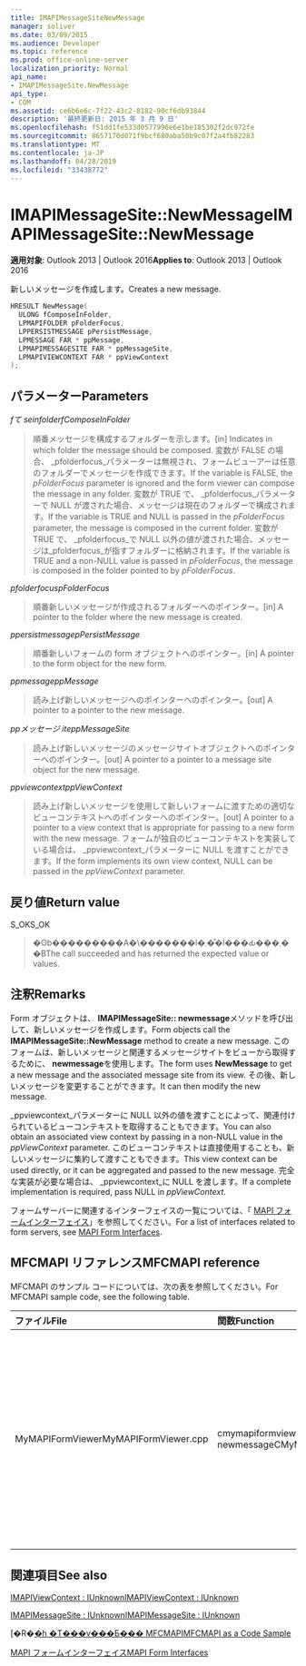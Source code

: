 ```yaml
---
title: IMAPIMessageSiteNewMessage
manager: soliver
ms.date: 03/09/2015
ms.audience: Developer
ms.topic: reference
ms.prod: office-online-server
localization_priority: Normal
api_name:
- IMAPIMessageSite.NewMessage
api_type:
- COM
ms.assetid: ce6b6e6c-7f22-43c2-8182-90cf6db93844
description: '最終更新日: 2015 年 3 月 9 日'
ms.openlocfilehash: f51dd1fe533d0577996e6e1be185302f2dc972fe
ms.sourcegitcommit: 8657170d071f9bcf680aba50b9c07f2a4fb82283
ms.translationtype: MT
ms.contentlocale: ja-JP
ms.lasthandoff: 04/28/2019
ms.locfileid: "33438772"
---
```

# <a name="imapimessagesitenewmessage"></a><span data-ttu-id="6673e-103">IMAPIMessageSite::NewMessage</span><span class="sxs-lookup"><span data-stu-id="6673e-103">IMAPIMessageSite::NewMessage</span></span>

  
  
<span data-ttu-id="6673e-104">**適用対象**: Outlook 2013 | Outlook 2016</span><span class="sxs-lookup"><span data-stu-id="6673e-104">**Applies to**: Outlook 2013 | Outlook 2016</span></span> 
  
<span data-ttu-id="6673e-105">新しいメッセージを作成します。</span><span class="sxs-lookup"><span data-stu-id="6673e-105">Creates a new message.</span></span>
  
```cpp
HRESULT NewMessage(
  ULONG fComposeInFolder,
  LPMAPIFOLDER pFolderFocus,
  LPPERSISTMESSAGE pPersistMessage,
  LPMESSAGE FAR * ppMessage,
  LPMAPIMESSAGESITE FAR * ppMessageSite,
  LPMAPIVIEWCONTEXT FAR * ppViewContext
);
```

## <a name="parameters"></a><span data-ttu-id="6673e-106">パラメーター</span><span class="sxs-lookup"><span data-stu-id="6673e-106">Parameters</span></span>

 <span data-ttu-id="6673e-107">_fて seinfolder_</span><span class="sxs-lookup"><span data-stu-id="6673e-107">_fComposeInFolder_</span></span>
  
> <span data-ttu-id="6673e-108">順番メッセージを構成するフォルダーを示します。</span><span class="sxs-lookup"><span data-stu-id="6673e-108">[in] Indicates in which folder the message should be composed.</span></span> <span data-ttu-id="6673e-109">変数が FALSE の場合、 _pfolderfocus_パラメーターは無視され、フォームビューアーは任意のフォルダーでメッセージを作成できます。</span><span class="sxs-lookup"><span data-stu-id="6673e-109">If the variable is FALSE, the  _pFolderFocus_ parameter is ignored and the form viewer can compose the message in any folder.</span></span> <span data-ttu-id="6673e-110">変数が TRUE で、 _pfolderfocus_パラメーターで NULL が渡された場合、メッセージは現在のフォルダーで構成されます。</span><span class="sxs-lookup"><span data-stu-id="6673e-110">If the variable is TRUE and NULL is passed in the  _pFolderFocus_ parameter, the message is composed in the current folder.</span></span> <span data-ttu-id="6673e-111">変数が TRUE で、 _pfolderfocus_で NULL 以外の値が渡された場合、メッセージは_pfolderfocus_が指すフォルダーに格納されます。</span><span class="sxs-lookup"><span data-stu-id="6673e-111">If the variable is TRUE and a non-NULL value is passed in  _pFolderFocus_, the message is composed in the folder pointed to by  _pFolderFocus_.</span></span>
    
 <span data-ttu-id="6673e-112">_pfolderfocus_</span><span class="sxs-lookup"><span data-stu-id="6673e-112">_pFolderFocus_</span></span>
  
> <span data-ttu-id="6673e-113">順番新しいメッセージが作成されるフォルダーへのポインター。</span><span class="sxs-lookup"><span data-stu-id="6673e-113">[in] A pointer to the folder where the new message is created.</span></span>
    
 <span data-ttu-id="6673e-114">_ppersistmessage_</span><span class="sxs-lookup"><span data-stu-id="6673e-114">_pPersistMessage_</span></span>
  
> <span data-ttu-id="6673e-115">順番新しいフォームの form オブジェクトへのポインター。</span><span class="sxs-lookup"><span data-stu-id="6673e-115">[in] A pointer to the form object for the new form.</span></span>
    
 <span data-ttu-id="6673e-116">_ppmessage_</span><span class="sxs-lookup"><span data-stu-id="6673e-116">_ppMessage_</span></span>
  
> <span data-ttu-id="6673e-117">読み上げ新しいメッセージへのポインターへのポインター。</span><span class="sxs-lookup"><span data-stu-id="6673e-117">[out] A pointer to a pointer to the new message.</span></span>
    
 <span data-ttu-id="6673e-118">_ppメッセージ ite_</span><span class="sxs-lookup"><span data-stu-id="6673e-118">_ppMessageSite_</span></span>
  
> <span data-ttu-id="6673e-119">読み上げ新しいメッセージのメッセージサイトオブジェクトへのポインターへのポインター。</span><span class="sxs-lookup"><span data-stu-id="6673e-119">[out] A pointer to a pointer to a message site object for the new message.</span></span>
    
 <span data-ttu-id="6673e-120">_ppviewcontext_</span><span class="sxs-lookup"><span data-stu-id="6673e-120">_ppViewContext_</span></span>
  
> <span data-ttu-id="6673e-121">読み上げ新しいメッセージを使用して新しいフォームに渡すための適切なビューコンテキストへのポインターへのポインター。</span><span class="sxs-lookup"><span data-stu-id="6673e-121">[out] A pointer to a pointer to a view context that is appropriate for passing to a new form with the new message.</span></span> <span data-ttu-id="6673e-122">フォームが独自のビューコンテキストを実装している場合は、 _ppviewcontext_パラメーターに NULL を渡すことができます。</span><span class="sxs-lookup"><span data-stu-id="6673e-122">If the form implements its own view context, NULL can be passed in the  _ppViewContext_ parameter.</span></span> 
    
## <a name="return-value"></a><span data-ttu-id="6673e-123">戻り値</span><span class="sxs-lookup"><span data-stu-id="6673e-123">Return value</span></span>

<span data-ttu-id="6673e-124">S_OK</span><span class="sxs-lookup"><span data-stu-id="6673e-124">S_OK</span></span> 
  
> <span data-ttu-id="6673e-125">�ʘb���������A�\�������l�܂��͒l���Ԃ���܂��B</span><span class="sxs-lookup"><span data-stu-id="6673e-125">The call succeeded and has returned the expected value or values.</span></span>
    
## <a name="remarks"></a><span data-ttu-id="6673e-126">注釈</span><span class="sxs-lookup"><span data-stu-id="6673e-126">Remarks</span></span>

<span data-ttu-id="6673e-127">Form オブジェクトは、 **IMAPIMessageSite:: newmessage**メソッドを呼び出して、新しいメッセージを作成します。</span><span class="sxs-lookup"><span data-stu-id="6673e-127">Form objects call the **IMAPIMessageSite::NewMessage** method to create a new message.</span></span> <span data-ttu-id="6673e-128">このフォームは、新しいメッセージと関連するメッセージサイトをビューから取得するために、 **newmessage**を使用します。</span><span class="sxs-lookup"><span data-stu-id="6673e-128">The form uses **NewMessage** to get a new message and the associated message site from its view.</span></span> <span data-ttu-id="6673e-129">その後、新しいメッセージを変更することができます。</span><span class="sxs-lookup"><span data-stu-id="6673e-129">It can then modify the new message.</span></span> 
  
<span data-ttu-id="6673e-130">_ppviewcontext_パラメーターに NULL 以外の値を渡すことによって、関連付けられているビューコンテキストを取得することもできます。</span><span class="sxs-lookup"><span data-stu-id="6673e-130">You can also obtain an associated view context by passing in a non-NULL value in the  _ppViewContext_ parameter.</span></span> <span data-ttu-id="6673e-131">このビューコンテキストは直接使用することも、新しいメッセージに集約して渡すこともできます。</span><span class="sxs-lookup"><span data-stu-id="6673e-131">This view context can be used directly, or it can be aggregated and passed to the new message.</span></span> <span data-ttu-id="6673e-132">完全な実装が必要な場合は、 _ppviewcontext_に NULL を渡します。</span><span class="sxs-lookup"><span data-stu-id="6673e-132">If a complete implementation is required, pass NULL in  _ppViewContext_.</span></span>
  
<span data-ttu-id="6673e-133">フォームサーバーに関連するインターフェイスの一覧については、「 [MAPI フォームインターフェイス](mapi-form-interfaces.md)」を参照してください。</span><span class="sxs-lookup"><span data-stu-id="6673e-133">For a list of interfaces related to form servers, see [MAPI Form Interfaces](mapi-form-interfaces.md).</span></span>
  
## <a name="mfcmapi-reference"></a><span data-ttu-id="6673e-134">MFCMAPI リファレンス</span><span class="sxs-lookup"><span data-stu-id="6673e-134">MFCMAPI reference</span></span>

<span data-ttu-id="6673e-135">MFCMAPI のサンプル コードについては、次の表を参照してください。</span><span class="sxs-lookup"><span data-stu-id="6673e-135">For MFCMAPI sample code, see the following table.</span></span>
  
|<span data-ttu-id="6673e-136">**ファイル**</span><span class="sxs-lookup"><span data-stu-id="6673e-136">**File**</span></span>|<span data-ttu-id="6673e-137">**関数**</span><span class="sxs-lookup"><span data-stu-id="6673e-137">**Function**</span></span>|<span data-ttu-id="6673e-138">**コメント**</span><span class="sxs-lookup"><span data-stu-id="6673e-138">**Comment**</span></span>|
|:-----|:-----|:-----|
|<span data-ttu-id="6673e-139">MyMAPIFormViewer</span><span class="sxs-lookup"><span data-stu-id="6673e-139">MyMAPIFormViewer.cpp</span></span>  <br/> |<span data-ttu-id="6673e-140">cmymapiformviewer:: newmessage</span><span class="sxs-lookup"><span data-stu-id="6673e-140">CMyMAPIFormViewer::NewMessage</span></span>  <br/> |<span data-ttu-id="6673e-141">mfcmapi は、 **IMAPIMessageSite:: newmessage**メソッドを使用して、新しいメッセージを作成し、新しいフォームビューアーをインスタンス化し、呼び出し**setpersist**を呼び出して、フォームビューアーにメッセージを設定します。</span><span class="sxs-lookup"><span data-stu-id="6673e-141">MFCMAPI uses the **IMAPIMessageSite::NewMessage** method to create a new message, instantiate a new form viewer, and call **SetPersist** to set the message on the form viewer.</span></span> <span data-ttu-id="6673e-142">最後に、フォームビューアーをメッセージサイトとして返します。</span><span class="sxs-lookup"><span data-stu-id="6673e-142">Finally, it returns the form viewer as the message site.</span></span>  <br/> |
   
## <a name="see-also"></a><span data-ttu-id="6673e-143">関連項目</span><span class="sxs-lookup"><span data-stu-id="6673e-143">See also</span></span>



[<span data-ttu-id="6673e-144">IMAPIViewContext : IUnknown</span><span class="sxs-lookup"><span data-stu-id="6673e-144">IMAPIViewContext : IUnknown</span></span>](imapiviewcontextiunknown.md)
  
[<span data-ttu-id="6673e-145">IMAPIMessageSite : IUnknown</span><span class="sxs-lookup"><span data-stu-id="6673e-145">IMAPIMessageSite : IUnknown</span></span>](imapimessagesiteiunknown.md)


<span data-ttu-id="6673e-146">[�R�[�h �T���v���Ƃ��� MFCMAPI](mfcmapi-as-a-code-sample.md)</span><span class="sxs-lookup"><span data-stu-id="6673e-146">[MFCMAPI as a Code Sample](mfcmapi-as-a-code-sample.md)</span></span>
  
[<span data-ttu-id="6673e-147">MAPI フォームインターフェイス</span><span class="sxs-lookup"><span data-stu-id="6673e-147">MAPI Form Interfaces</span></span>](mapi-form-interfaces.md)

